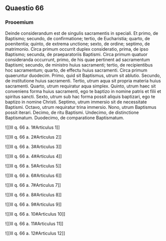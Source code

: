 ## Quaestio 66

### Prooemium

Deinde considerandum est de singulis sacramentis in speciali. Et primo, de Baptismo; secundo, de confirmatione; tertio, de Eucharistia; quarto, de poenitentia; quinto, de extrema unctione; sexto, de ordine; septimo, de matrimonio. Circa primum occurrit duplex consideratio, prima, de ipso Baptismo; secunda, de praeparatoriis Baptismi. Circa primum quatuor consideranda occurrunt, primo, de his quae pertinent ad sacramentum Baptismi; secundo, de ministro huius sacramenti; tertio, de recipientibus hoc sacramentum; quarto, de effectu huius sacramenti. Circa primum quaeruntur duodecim. Primo, quid sit Baptismus, utrum sit ablutio. Secundo, de institutione huius sacramenti. Tertio, utrum aqua sit propria materia huius sacramenti. Quarto, utrum requiratur aqua simplex. Quinto, utrum haec sit conveniens forma huius sacramenti, ego te baptizo in nomine patris et filii et spiritus sancti. Sexto, utrum sub hac forma possit aliquis baptizari, ego te baptizo in nomine Christi. Septimo, utrum immersio sit de necessitate Baptismi. Octavo, utrum requiratur trina immersio. Nono, utrum Baptismus possit iterari. Decimo, de ritu Baptismi. Undecimo, de distinctione Baptismatum. Duodecimo, de comparatione Baptismatum.

![[III q. 66 a. 1#Articulus 1]]

![[III q. 66 a. 2#Articulus 2]]

![[III q. 66 a. 3#Articulus 3]]

![[III q. 66 a. 4#Articulus 4]]

![[III q. 66 a. 5#Articulus 5]]

![[III q. 66 a. 6#Articulus 6]]

![[III q. 66 a. 7#Articulus 7]]

![[III q. 66 a. 8#Articulus 8]]

![[III q. 66 a. 9#Articulus 9]]

![[III q. 66 a. 10#Articulus 10]]

![[III q. 66 a. 11#Articulus 11]]

![[III q. 66 a. 12#Articulus 12]]

